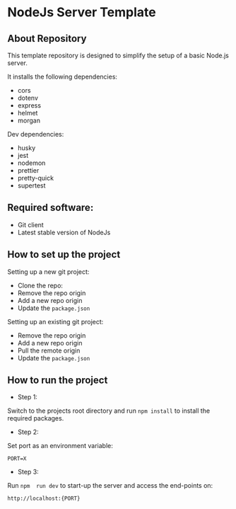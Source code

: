 # NodeJs Server Template

## About Repository

This template repository is designed to simplify the setup of a basic Node.js server. 

It installs the following dependencies:
* cors 
* dotenv
* express
* helmet
* morgan

Dev dependencies:
* husky
* jest
* nodemon
* prettier
* pretty-quick
* supertest

## Required software:
* Git client
* Latest stable version of NodeJs

## How to set up the project

Setting up a new git project:
* Clone the repo:
* Remove the repo origin
* Add a new repo origin
* Update the `package.json`

Setting up an existing git project:
* Remove the repo origin
* Add a new repo origin
* Pull the remote origin
* Update the `package.json`

## How to run the project

* Step 1:

Switch to the projects root directory and run `npm install` to install the required packages.

* Step 2:

Set port as an environment variable:

```
PORT=X
```

* Step 3:

Run `npm  run dev` to start-up the server and access the end-points on:

```
http://localhost:{PORT}
```

